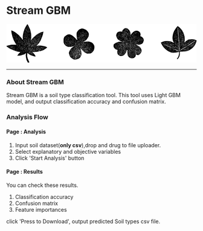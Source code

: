 # Stream GBM
![leaf](./img_sample/plants_icon.png)
<br>
***
### About Stream GBM
Stream GBM is a soil type classification tool. 
This tool uses Light GBM model, and output classification accuracy and confusion matrix.<br>

### Analysis Flow<br>

#### Page : Analysis
1. Input soil dataset(__only csv__),drop and drug to file uploader.<br>
2. Select explanatory and objective variables<br>
3. Click 'Start Analysis' button<br>

#### Page : Results
You can check these results.<br>

1. Classification accuracy<br>
2. Confusion matrix<br>
3. Feature importances<br>

click 'Press to Download', output predicted Soil types csv file.
